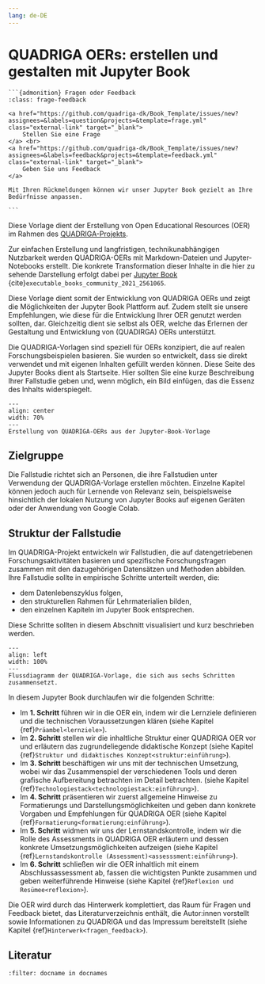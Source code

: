 ```yaml
---
lang: de-DE
---
```


# QUADRIGA OERs: erstellen und gestalten mit Jupyter Book

````{margin}
```{admonition} Fragen oder Feedback 
:class: frage-feedback

<a href="https://github.com/quadriga-dk/Book_Template/issues/new?assignees=&labels=question&projects=&template=frage.yml" class="external-link" target="_blank">
    Stellen Sie eine Frage
</a> <br>
<a href="https://github.com/quadriga-dk/Book_Template/issues/new?assignees=&labels=feedback&projects=&template=feedback.yml" class="external-link" target="_blank">
    Geben Sie uns Feedback
</a>

Mit Ihren Rückmeldungen können wir unser Jupyter Book gezielt an Ihre Bedürfnisse anpassen.

```
````

Diese Vorlage dient der Erstellung von Open Educational Resources (OER) im Rahmen des <a href="https://www.quadriga-dk.de/" class="external-link" target="_blank">QUADRIGA-Projekts</a>.


Zur einfachen Erstellung und langfristigen, technikunabhängigen Nutzbarkeit werden QUADRIGA-OERs mit Markdown-Dateien und Jupyter-Notebooks erstellt. Die konkrete Transformation dieser Inhalte in die hier zu sehende Darstellung erfolgt dabei per <a href="https://jupyterbook.org" class="external-link" target="_blank">Jupyter Book</a> {cite}`executable_books_community_2021_2561065`.


Diese Vorlage dient somit der Entwicklung von QUADRIGA OERs und zeigt die Möglichkeiten der Jupyter Book Plattform auf. Zudem stellt sie unsere Empfehlungen, wie diese für die Entwicklung Ihrer OER genutzt werden sollten, dar. Gleichzeitig dient sie selbst als OER, welche das Erlernen der Gestaltung und Entwicklung von (QUADIRGA) OERs unterstützt.

Die QUADRIGA-Vorlagen sind speziell für OERs konzipiert, die auf realen Forschungsbeispielen basieren. Sie wurden so entwickelt, dass sie direkt verwendet und mit eigenen Inhalten gefüllt werden können. Diese Seite des Jupyter Books dient als Startseite. Hier sollten Sie eine kurze Beschreibung Ihrer Fallstudie geben und, wenn möglich, ein Bild einfügen, das die Essenz des Inhalts widerspiegelt.

```{figure} /assets/intro/oer-creation-process.png
---
align: center
width: 70%
---
Erstellung von QUADRIGA-OERs aus der Jupyter-Book-Vorlage
```
## Zielgruppe
Die Fallstudie richtet sich an Personen, die ihre Fallstudien unter Verwendung der QUADRIGA-Vorlage erstellen möchten. Einzelne Kapitel können jedoch auch für Lernende von Relevanz sein, beispielsweise hinsichtlich der lokalen Nutzung von Jupyter Books auf eigenen Geräten oder der Anwendung von Google Colab.

## Struktur der Fallstudie
Im QUADRIGA-Projekt entwickeln wir Fallstudien, die auf datengetriebenen Forschungsaktivitäten basieren und spezifische Forschungsfragen zusammen mit den dazugehörigen Datensätzen und Methoden abbilden. Ihre Fallstudie sollte in empirische Schritte unterteilt werden, die:
* dem Datenlebenszyklus folgen,
* den strukturellen Rahmen für Lehrmaterialien bilden,
* den einzelnen Kapiteln im Jupyter Book entsprechen.

Diese Schritte sollten in diesem Abschnitt visualisiert und kurz beschrieben werden.

```{figure} ./assets/intro/Aufbau_der_OER.svg
---
align: left
width: 100%
---
Flussdiagramm der QUADRIGA-Vorlage, die sich aus sechs Schritten zusammensetzt.
```
In diesem Jupyter Book durchlaufen wir die folgenden Schritte:

* Im **1. Schritt** führen wir in die OER ein, indem wir die Lernziele definieren und die technischen Voraussetzungen klären (siehe Kapitel {ref}`Präambel<lernziele>`).
* Im **2. Schritt** stellen wir die inhaltliche Struktur einer QUADRIGA OER vor und erläutern das zugrundeliegende didaktische Konzept (siehe Kapitel {ref}`Struktur und didaktisches Konzept<struktur:einführung>`).
* Im **3. Schritt** beschäftigen wir uns mit der technischen Umsetzung, wobei wir das Zusammenspiel der verschiedenen Tools und deren grafische Aufbereitung betrachten im Detail betrachten. (siehe Kapitel {ref}`Technologiestack<technologiestack:einführung>`).
* Im **4. Schritt** präsentieren wir zuerst allgemeine Hinweise zu Formatierungs und Darstellungsmöglichkeiten und geben dann konkrete Vorgaben und Empfehlungen für QUADRIGA OER (siehe Kapitel {ref}`Formatierung<formatierung:einführung>`).
* Im **5. Schritt** widmen wir uns der Lernstandskontrolle, indem wir die Rolle des Assessments in QUADRIGA OER erläutern und dessen konkrete Umsetzungsmöglichkeiten aufzeigen (siehe Kapitel {ref}`Lernstandskontrolle (Assessment)<assesssment:einführung>`).
* Im **6. Schritt** schließen wir die OER inhaltlich mit einem Abschlussassessment ab, fassen die wichtigsten Punkte zusammen und geben weiterführende Hinweise (siehe Kapitel {ref}`Reflexion und Resümee<reflexion>`).

Die OER wird durch das Hinterwerk komplettiert, das Raum für Fragen und Feedback bietet, das Literaturverzeichnis enthält, die Autor:innen vorstellt sowie Informationen zu QUADRIGA und das Impressum bereitstellt (siehe Kapitel {ref}`Hinterwerk<fragen_feedback>`).

## Literatur
```{bibliography}
:filter: docname in docnames
```